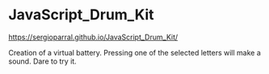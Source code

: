 # JavaScript_Drum_Kit 

https://sergioparral.github.io/JavaScript_Drum_Kit/

Creation of a virtual battery.
Pressing one of the selected letters will make a sound.
Dare to try it. 

